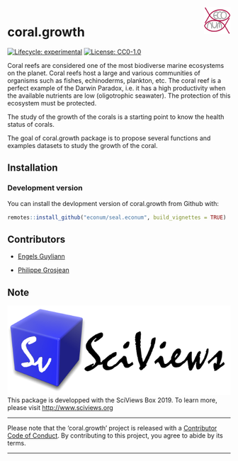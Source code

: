
<!-- README.md is generated from README.Rmd. Please edit that file -->

<img src="man/figures/EcoNum-logo.pdf" width="60" height="60" align="right"/>

# coral.growth

<!-- badges: start -->

[![Lifecycle:
experimental](https://img.shields.io/badge/lifecycle-experimental-orange.svg)](https://www.tidyverse.org/lifecycle/#experimental)
[![License:
CC0-1.0](https://licensebuttons.net/l/zero/1.0/80x15.png)](http://creativecommons.org/publicdomain/zero/1.0/)
<!-- badges: end -->

Coral reefs are considered one of the most biodiverse marine ecosystems
on the planet. Coral reefs host a large and various communities of
organisms such as fishes, echinoderms, plankton, etc. The coral reef is
a perfect example of the Darwin Paradox, i.e. it has a high productivity
when the available nutrients are low (oligotrophic seawater). The
protection of this ecosystem must be protected.

The study of the growth of the corals is a starting point to know the
health status of corals.

The goal of coral.growth package is to propose several functions and
examples datasets to study the growth of the coral.

## Installation

### Development version

You can install the devlopment version of coral.growth from Github with:

``` r
remotes::install_github("econum/seal.econum", build_vignettes = TRUE)
```

## Contributors

  - [Engels Guyliann](https://github.com/GuyliannEngels)

  - [Philippe Grosjean](https://github.com/phgrosjean)

## Note

![](man/figures/site-title.png) This package is developped with the
SciViews Box 2019. To learn more, please visit <http://www.sciviews.org>

-----

Please note that the ‘coral.growth’ project is released with a
[Contributor Code of Conduct](CODE_OF_CONDUCT.md). By contributing to
this project, you agree to abide by its terms.

-----
